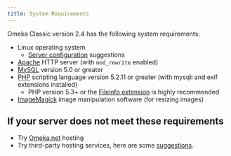 ```yaml
---
title: System Requirements
---
```

Omeka Classic version 2.4 has the following system requirements:
-   Linux operating system
    -   [Server configuration](/Server_configuration.md) suggestions
-   [Apache](http://www.apache.org/) HTTP server (with `mod_rewrite` enabled)
-   [MySQL](http://www.mysql.com/) version 5.0 or greater
-   [PHP](http://www.php.net/) scripting language version 5.2.11 or greater (with mysqli and exif extensions installed)
    -   PHP version 5.3+ or the [Fileinfo extension](http://www.php.net/manual/en/fileinfo.installation.php) is highly recommended
-   [ImageMagick](http://www.imagemagick.org/script/index.php) image manipulation software (for resizing images)

## If your server does not meet these requirements
-   Try [Omeka.net](http://omeka.net) hosting
-   Try third-party hosting services, here are some [suggestions](http://omeka.org/codex/Hosting_Suggestions).